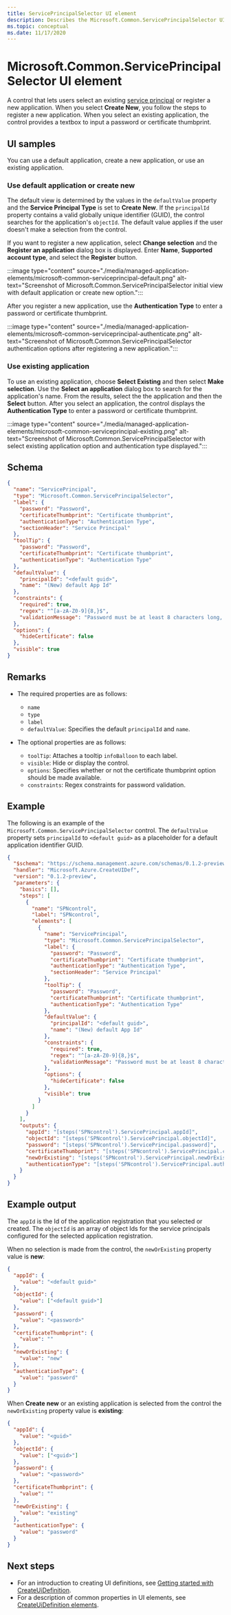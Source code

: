 ```yaml
---
title: ServicePrincipalSelector UI element
description: Describes the Microsoft.Common.ServicePrincipalSelector UI element for Azure portal. Provides a control to choose an application and a textbox to input a password or certificate thumbprint.
ms.topic: conceptual
ms.date: 11/17/2020
---
```


# Microsoft.Common.ServicePrincipalSelector UI element

A control that lets users select an existing [service principal](../../active-directory/develop/app-objects-and-service-principals.md#service-principal-object) or register a new application. When you select **Create New**, you follow the steps to register a new application. When you select an existing application, the control provides a textbox to input a password or certificate thumbprint.

## UI samples

You can use a default application, create a new application, or use an existing application.

### Use default application or create new

The default view is determined by the values in the `defaultValue` property and the **Service Principal Type** is set to **Create New**. If the `principalId` property contains a valid globally unique identifier (GUID), the control searches for the application's `objectId`. The default value applies if the user doesn't make a selection from the control.

If you want to register a new application, select **Change selection** and the **Register an application** dialog box is displayed. Enter **Name**, **Supported account type**, and select the **Register** button.

:::image type="content" source="./media/managed-application-elements/microsoft-common-serviceprincipal-default.png" alt-text="Screenshot of Microsoft.Common.ServicePrincipalSelector initial view with default application or create new option.":::

After you register a new application, use the **Authentication Type** to enter a password or certificate thumbprint.

:::image type="content" source="./media/managed-application-elements/microsoft-common-serviceprincipal-authenticate.png" alt-text="Screenshot of Microsoft.Common.ServicePrincipalSelector authentication options after registering a new application.":::

### Use existing application

To use an existing application, choose **Select Existing** and then select **Make selection**. Use the **Select an application** dialog box to search for the application's name. From the results, select the the application and then the **Select** button. After you select an application, the control displays the **Authentication Type** to enter a password or certificate thumbprint.

:::image type="content" source="./media/managed-application-elements/microsoft-common-serviceprincipal-existing.png" alt-text="Screenshot of Microsoft.Common.ServicePrincipalSelector with select existing application option and authentication type displayed.":::

## Schema

```json
{
  "name": "ServicePrincipal",
  "type": "Microsoft.Common.ServicePrincipalSelector",
  "label": {
    "password": "Password",
    "certificateThumbprint": "Certificate thumbprint",
    "authenticationType": "Authentication Type",
    "sectionHeader": "Service Principal"
  },
  "toolTip": {
    "password": "Password",
    "certificateThumbprint": "Certificate thumbprint",
    "authenticationType": "Authentication Type"
  },
  "defaultValue": {
    "principalId": "<default guid>",
    "name": "(New) default App Id"
  },
  "constraints": {
    "required": true,
    "regex": "^[a-zA-Z0-9]{8,}$",
    "validationMessage": "Password must be at least 8 characters long, contain only numbers and letters"
  },
  "options": {
    "hideCertificate": false
  },
  "visible": true
}
```

## Remarks

- The required properties are as follows:
  - `name`
  - `type`
  - `label`
  - `defaultValue`: Specifies the default `principalId` and `name`.

- The optional properties are as follows:
  - `toolTip`: Attaches a tooltip `infoBalloon` to each label.
  - `visible`: Hide or display the control.
  - `options`: Specifies whether or not the certificate thumbprint option should be made available.
  - `constraints`: Regex constraints for password validation.

## Example

The following is an example of the `Microsoft.Common.ServicePrincipalSelector` control. The `defaultValue` property sets `principalId` to `<default guid>` as a placeholder for a default application identifier GUID.

```json
{
  "$schema": "https://schema.management.azure.com/schemas/0.1.2-preview/CreateUIDefinition.MultiVm.json#",
  "handler": "Microsoft.Azure.CreateUIDef",
  "version": "0.1.2-preview",
  "parameters": {
    "basics": [],
    "steps": [
      {
        "name": "SPNcontrol",
        "label": "SPNcontrol",
        "elements": [
          {
            "name": "ServicePrincipal",
            "type": "Microsoft.Common.ServicePrincipalSelector",
            "label": {
              "password": "Password",
              "certificateThumbprint": "Certificate thumbprint",
              "authenticationType": "Authentication Type",
              "sectionHeader": "Service Principal"
            },
            "toolTip": {
              "password": "Password",
              "certificateThumbprint": "Certificate thumbprint",
              "authenticationType": "Authentication Type"
            },
            "defaultValue": {
              "principalId": "<default guid>",
              "name": "(New) default App Id"
            },
            "constraints": {
              "required": true,
              "regex": "^[a-zA-Z0-9]{8,}$",
              "validationMessage": "Password must be at least 8 characters long, contain only numbers and letters"
            },
            "options": {
              "hideCertificate": false
            },
            "visible": true
          }
        ]
      }
    ],
    "outputs": {
      "appId": "[steps('SPNcontrol').ServicePrincipal.appId]",
      "objectId": "[steps('SPNcontrol').ServicePrincipal.objectId]",
      "password": "[steps('SPNcontrol').ServicePrincipal.password]",
      "certificateThumbprint": "[steps('SPNcontrol').ServicePrincipal.certificateThumbprint]",
      "newOrExisting": "[steps('SPNcontrol').ServicePrincipal.newOrExisting]",
      "authenticationType": "[steps('SPNcontrol').ServicePrincipal.authenticationType]"
    }
  }
}
```

## Example output

The `appId` is the Id of the application registration that you selected or created. The `objectId` is an array of object Ids for the service principals configured for the selected application registration.

When no selection is made from the control, the `newOrExisting` property value is **new**:

```json
{
  "appId": {
    "value": "<default guid>"
  },
  "objectId": {
    "value": ["<default guid>"]
  },
  "password": {
    "value": "<password>"
  },
  "certificateThumbprint": {
    "value": ""
  },
  "newOrExisting": {
    "value": "new"
  },
  "authenticationType": {
    "value": "password"
  }
}
```

When **Create new** or an existing application is selected from the control the `newOrExisting` property value is **existing**:

```json
{
  "appId": {
    "value": "<guid>"
  },
  "objectId": {
    "value": ["<guid>"]
  },
  "password": {
    "value": "<password>"
  },
  "certificateThumbprint": {
    "value": ""
  },
  "newOrExisting": {
    "value": "existing"
  },
  "authenticationType": {
    "value": "password"
  }
}
```

## Next steps

- For an introduction to creating UI definitions, see [Getting started with CreateUiDefinition](create-uidefinition-overview.md).
- For a description of common properties in UI elements, see [CreateUiDefinition elements](create-uidefinition-elements.md).
